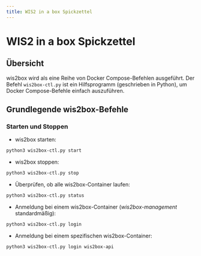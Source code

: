 ```yaml
---
title: WIS2 in a box Spickzettel
---
```


# WIS2 in a box Spickzettel

## Übersicht

wis2box wird als eine Reihe von Docker Compose-Befehlen ausgeführt. Der Befehl ``wis2box-ctl.py`` ist ein Hilfsprogramm
(geschrieben in Python), um Docker Compose-Befehle einfach auszuführen.

## Grundlegende wis2box-Befehle

### Starten und Stoppen

* wis2box starten:

```bash
python3 wis2box-ctl.py start
```

* wis2box stoppen:

```bash
python3 wis2box-ctl.py stop
```

* Überprüfen, ob alle wis2box-Container laufen:

```bash
python3 wis2box-ctl.py status
```

* Anmeldung bei einem wis2box-Container (*wis2box-management* standardmäßig):

```bash
python3 wis2box-ctl.py login
```

* Anmeldung bei einem spezifischen wis2box-Container:

```bash
python3 wis2box-ctl.py login wis2box-api
```